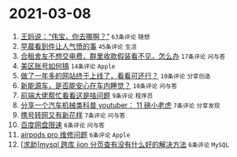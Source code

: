 # 2021-03-08

1. [王妈说：“伟宝，你去哪啊？”](https://www.v2ex.com/t/759427) `63条评论` `随想`
1. [早晨看到件让人气愤的事](https://www.v2ex.com/t/759433) `45条评论` `生活`
1. [合租舍友不想交电费，群里收款假装看不见，怎么办](https://www.v2ex.com/t/759451) `17条评论` `问与答`
1. [美区账号如何搞](https://www.v2ex.com/t/759477) `14条评论` `Apple`
1. [做了一年多的网站终于上线了，看看可还行？](https://www.v2ex.com/t/759469) `10条评论` `分享创造`
1. [新能源车，是否能安心在车内睡觉？](https://www.v2ex.com/t/759466) `10条评论` `问与答`
1. [前端大佬帮忙看看这是啥问题](https://www.v2ex.com/t/759441) `9条评论` `程序员`
1. [分享一个汽车机械类科普 youtuber： 11 磅小老虎](https://www.v2ex.com/t/759448) `7条评论` `分享发现`
1. [携号转网又有新花样](https://www.v2ex.com/t/759430) `7条评论` `问与答`
1. [百度网盘限速](https://www.v2ex.com/t/759481) `6条评论` `问与答`
1. [airpods pro 维修问题](https://www.v2ex.com/t/759471) `6条评论` `Apple`
1. [[求助]mysql 跨库 jion 分页查有没有什么好的解决方法](https://www.v2ex.com/t/759444) `6条评论` `MySQL`
